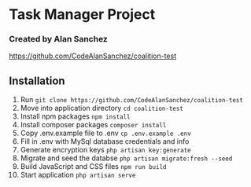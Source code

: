 # Task Manager Project

### Created by Alan Sanchez

https://github.com/CodeAlanSanchez/coalition-test

## Installation

1. Run `git clone https://github.com/CodeAlanSanchez/coalition-test`
2. Move into application directory `cd coalition-test`
3. Install npm packages `npm install`
4. Install composer packages `composer install`
5. Copy .env.example file to .env `cp .env.example .env`
6. Fill in .env with MySql database credentials and info
7. Generate encryption keys `php artisan key:generate`
8. Migrate and seed the databse `php artisan migrate:fresh --seed`
9. Build JavaScript and CSS files `npm run build`
10. Start application `php artisan serve`
